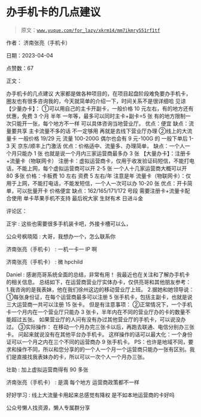 # 办手机卡的几点建议

> 原文：[`www.yuque.com/for_lazy/xkrm14/mm7ikmry551rf1tf`](https://www.yuque.com/for_lazy/xkrm14/mm7ikmry551rf1tf)



作者： 济南张亮（手机卡）



日期：2023-04-04



点赞数：67



正文：



办手机卡的几点建议 大家都是做各种项目的，在项目起盘阶段难免要办手机卡，圈友也有很多咨询我的，今天就简单的介绍一下，时间关系不是很详细哈 见谅 【少量办卡】： ①可以用自己的主卡开副卡，一般价格 10 元左右，有的地方还有优惠，免费 3 个月 半年 一年等，最多可以同时主卡+副卡=5 张 有的地方限制一次只能开一张，每个地方不一样 可以具体咨询当地营业厅。 优点：便宜 缺点：流量要共享 主卡流量不多的话 不一定够用 再就是去线下营业厅办理 ②线上的大流量卡 一般价格 19/29 元 流量 100-200G 偶尔也会有 9 元-100G 的 一般下单后 1-3 天 京东/顺丰上门激活 优点：价格适中、流量多、办理简单， 缺点：一个人一个月只能办 1 张 也就是说一个月内三家运营商最多办 3 张 【大量办卡】：注册卡+流量卡（物联网卡） 注册卡：虚拟运营商卡，仅用于收发验证码短信，不能打电话，不能上网，每个虚拟运营商可以开 2-5 张 一个人十几家运营商大概可以开 80 多张 价格：卡板费 10 左右 资费 5 左右/年 注意是年 流量卡（物联网卡）：仅用于上网，不能打电话，不能发短信，一个人一次可以办 10-20 张 优点：开卡简单，可以批量开卡 价格便宜 缺点：162/165/171/172 号段 需要注册卡+流量卡配合使用 单卡苹果手机不支持 最后祝大家 生财有术 日进斗金



评论区：



正宇 : 这些也需要很多手机装卡吧，外接卡槽可以么，



公众号枫晓陌 : 大哥，我想办一个，怎么联系你



济南张亮（手机卡） : 一机一卡一 IP 啊



济南张亮（手机卡） : 微 hpchild



Daniel : 感谢亮哥系统全面的总结，非常有用！ 我最近也在关注和了解办手机卡的相关信息。 总结如下，在运营商营业厅实体办卡，仅供亮哥和其他朋友参考： 1.我咨询的是我表妹，他在我们徐州这边的移动营业厅上班。 2.据她和她领导说： ①每张身份证，在每个运营商最多可以注册 5 张手机卡，包括主副卡，也就是说三大运营商一共可以注册 15 张卡。 但是有注意事项： ②正常情况下，一个手机卡一个月内在一个营业厅只能办 3 张卡，半年内在不同的营业厅办的卡的数量不能超过五张。 如果营业厅的人问有没有办过其他营业厅的手机卡，可以说没办过。 ③实际操作： 在移动一个月办完三张卡以后，再跑去联通、电信分别办三张卡。 问起来就说没有在其他平台办手机卡。 这样操作的话可以最大化：一个身份证可以一个月之内在三个不同的运营商办 9 张手机卡。 PS：也许是地域不同，要求和操作不同，所以和您分享的的一个人一个月一个运营商只能办一张有区别。我们是直接找我表妹办的卡，所以可以一次个人一个月办三张。



壮助 : 加上虚拟运营商得有 90 多张



济南张亮（手机卡） : 是滴 每个地方 运营商政策都不一样



好好学习 : 线上大流量卡用起来总感觉有降权 是不如本地运营商的卡好吗



公众号懒人找资源，懒人专属群分享

